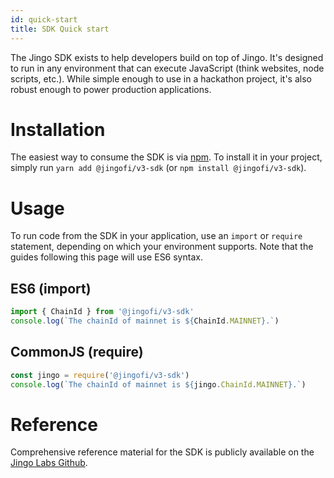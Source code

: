 ```yaml
---
id: quick-start
title: SDK Quick start
---
```


The Jingo SDK exists to help developers build on top of Jingo. It's designed to run in any environment that can execute JavaScript (think websites, node scripts, etc.). While simple enough to use in a hackathon project, it's also robust enough to power production applications.

# Installation

The easiest way to consume the SDK is via [npm](https://github.com/Jingo-Finance/v1-sdk). To install it in your project, simply run `yarn add @jingofi/v3-sdk` (or `npm install @jingofi/v3-sdk`).

# Usage

To run code from the SDK in your application, use an `import` or `require` statement, depending on which your environment supports. Note that the guides following this page will use ES6 syntax.

## ES6 (import)

```typescript
import { ChainId } from '@jingofi/v3-sdk'
console.log(`The chainId of mainnet is ${ChainId.MAINNET}.`)
```

## CommonJS (require)

```typescript
const jingo = require('@jingofi/v3-sdk')
console.log(`The chainId of mainnet is ${jingo.ChainId.MAINNET}.`)
```

# Reference

Comprehensive reference material for the SDK is publicly available on the [Jingo Labs Github](https://github.com/Jingo).
